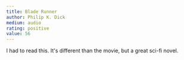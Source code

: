 ```yaml
---
title: Blade Runner 
author: Philip K. Dick
medium: audio
rating: positive
value: 56
---
```


I had to read this. It's different than the movie, but a great sci-fi novel.
